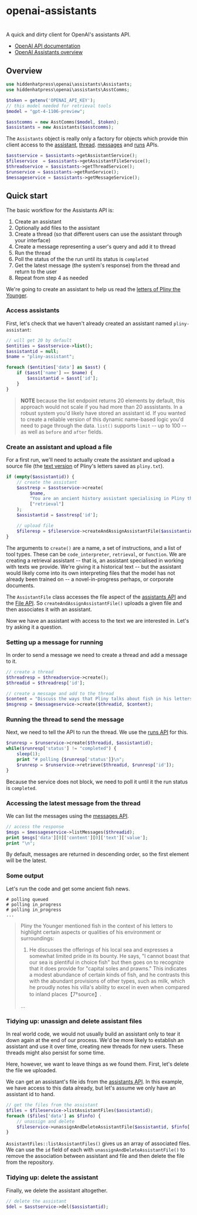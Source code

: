 # openai-assistants
#
A quick and dirty client for OpenAI's assistants API.

* [OpenAI API documentation](https://platform.openai.com/docs/api-reference/assistants)
* [OpenAI Assistants overview](https://platform.openai.com/docs/assistants/overview)

## Overview

```php
use hiddenhatpress\openai\assistants\Assistants;
use hiddenhatpress\openai\assistants\AsstComms;

$token = getenv('OPENAI_API_KEY');
// this model needed for retrieval tools
$model = "gpt-4-1106-preview";

$asstcomms = new AsstComms($model, $token);
$assistants = new Assistants($asstcomms);
```

The `Assistants` object is really only a factory for objects which provide thin client access to the [assistant](https://platform.openai.com/docs/api-reference/assistants), [thread](https://platform.openai.com/docs/api-reference/threads). [messages](https://platform.openai.com/docs/api-reference/messages) and [runs](https://platform.openai.com/docs/api-reference/runs) APIs.

```php
$asstservice = $assistants->getAssistantService();
$fileservice  = $assistants->getAssistantFileService();
$threadservice = $assistants->getThreadService();
$runservice = $assistants->getRunService();
$messageservice = $assistants->getMessageService();
```

## Quick start
The basic workflow for the Assistants API is:

1. Create an assistant
2. Optionally add files to the assistant
3. Create a thread (so that different users can use the assistant through your interface)
4. Create a message representing a user's query and add it to thread
5. Run the thread
6. Poll the status of the the run until its status is `completed`
7. Get the latest message (the system's response) from the thread and return to the user
8. Repeat from step 4 as needed

We're going to create an assistant to help us read the [letters of Pliny the Younger](https://www.gutenberg.org/ebooks/2811).

### Access assistants

First, let's check that we haven't already created an assistant named `pliny-assistant`:

```php
// will get 20 by default
$entities = $asstservice->list();
$assistantid = null;
$name = "pliny-assistant";

foreach ($entities['data'] as $asst) {
    if ($asst['name'] == $name) {
        $assistantid = $asst['id'];
    }
}
```

> **NOTE** because the list endpoint returns 20 elements by default, this approach would not scale if you had more than 20 asssistants. In a robust system you'd likely have stored an assistant id. If you wanted to create a reliable version of this dynamic name-based logic you'd need to page through the data. `list()` supports `limit` -- up to 100 -- as well as `before` and `after` fields.

### Create an assistant and upload a file

For a first run, we'll need to actually create the assistant and upload a source file (the [text version](https://www.gutenberg.org/ebooks/2811.txt.utf-8) of Pliny's letters saved as `pliny.txt`).

```php
if (empty($assistantid)) {
    // create the assistant
    $asstresp = $asstservice->create(
         $name,
         "You are an ancient history assistant specialising in Pliny the Younger",
         ["retrieval"] 
    );
    $assistantid = $asstresp['id'];

    // upload file
    $fileresp = $fileservice->createAndAssignAssistantFile($assistantid, "pliny.txt" );
}
```

The arguments to `create()` are a name, a set of instructions, and a list of tool types. These can be `code_interpreter`, `retrieval`, or `function`. We are creating a retrieval assistant -- that is, an assistant specialised in working with texts we provide. We're giving it a historical text -- but the assistant would likely come into its own interpreting files that the model has not already been trained on -- a novel-in-progress perhaps, or corporate documents.

The `AssistantFile` class accesses the file aspect of the [assistants API](https://platform.openai.com/docs/api-reference/assistants) and the [File API](https://platform.openai.com/docs/api-reference/files). So `createAndAssignAssistantFile()` uploads a given file and then associates it with an assistant.

Now we have an assistant with access to the text we are interested in. Let's try asking it a question.

### Setting up a message for running
In order to send a message we need to create a thread and add a message to it.

```php
// create a thread
$threadresp = $threadservice->create();   
$threadid = $threadresp['id'];

// create a message and add to the thread
$content = "Discuss the ways that Pliny talks about fish in his letters.";
$msgresp = $messageservice->create($threadid, $content);
```

### Running the thread to send the message 
Next, we need to tell the API to run the thread. We use the [runs API](https://platform.openai.com/docs/api-reference/runs) for this.

```php
$runresp = $runservice->create($threadid, $assistantid);
while($runresp['status'] != "completed") {
    sleep(1);
    print "# polling {$runresp['status']}\n";
    $runresp = $runservice->retrieve($threadid, $runresp['id']);
}
```

Because the service does not block, we need to poll it until it the run status is `completed`.

### Accessing the latest message from the thread
We can list the messages using the [messages API](https://platform.openai.com/docs/api-reference/messages).

```php
// access the response
$msgs = $messageservice->listMessages($threadid);
print $msgs['data'][0]['content'][0]['text']['value'];
print "\n";
```

By default, messages are returned in descending order, so the first element will be the latest.

### Some output

Let's run the code and get some ancient fish news.

```
# polling queued
# polling in_progress
# polling in_progress
...
```
> Pliny the Younger mentioned fish in the context of his letters to highlight certain aspects or qualities of his environment or surroundings:
>
>1. He discusses the offerings of his local sea and expresses a somewhat limited pride in its bounty. He says, "I cannot boast that our sea is plentiful in choice fish" but then goes on to recognize that it does provide for "capital soles and prawns." This indicates a modest abundance of certain kinds of fish, and he contrasts this with the abundant provisions of other types, such as milk, which he proudly notes his villa's ability to excel in even when compared to inland places【7†source】.
>
>...

### Tidying up: unassign and delete assistant files
In real world code, we would not usually build an assistant only to tear it down again at the end of our process. We'd be more likely to establish an assistant and use it over time, creating new threads for new users. These threads might also persist for some time.

Here, however, we want to leave things as we found them. First, let's delete the file we uploaded.

We can get an assistant's file ids from the [assistants API](https://platform.openai.com/docs/api-reference/assistants). In this example, we have access to this data already, but let's assume we only have an assistant id to hand.

```php
// get the files from the assistant
$files = $fileservice->listAssistantFiles($assistantid);
foreach ($files['data'] as $finfo) {
    // unassign and delete
    $fileservice->unassignAndDeleteAssistantFile($assistantid, $finfo['id']);
}
```
`AssistantFiles::listAssistantFiles()` gives us an array of associated files. We can use the `id` field of each with `unassignAndDeleteAssistantFile()` to remove the association between assistant and file and then delete the file from the repository.

### Tidying up: delete the assistant
Finally, we delete the assistant altogether.

```php
// delete the assistant
$del = $asstservice->del($assistantid);
```
